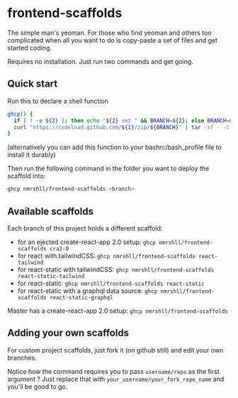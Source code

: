 # frontend-scaffolds

The simple man's yeoman. For those who find yeoman and others too complicated when all you want to do is copy-paste a set of files and get started coding.

Requires no installation. Just run two commands and get going.

## Quick start

Run this to declare a shell function

```sh
ghcp() {
  if [ ! -e ${2} ]; then echo "${2} set " && BRANCH=${2}; else BRANCH=master; fi
  curl "https://codeload.github.com/${1}/zip/${BRANCH}" | tar -xf - -C .
}
```

(alternatively you can add this function to your bashrc/bash_profile file to install it durably)

Then run the following command in the folder you want to deploy the scaffold into:

```sh
ghcp nmrshll/frontend-scaffolds <branch>
```

## Available scaffolds

Each branch of this project holds a different scaffold:

- for an ejected create-react-app 2.0 setup: `ghcp nmrshll/frontend-scaffolds cra2-0`
- for react with tailwindCSS: `ghcp nmrshll/frontend-scaffolds react-tailwind`
- for react-static with tailwindCSS: `ghcp nmrshll/frontend-scaffolds react-static-tailwind`
- for react-static: `ghcp nmrshll/frontend-scaffolds react-static`
- for react-static with a graphql data source: `ghcp nmrshll/frontend-scaffolds react-static-graphql`

Master has a create-react-app 2.0 setup: `ghcp nmrshll/frontend-scaffolds`

## Adding your own scaffolds

For custom project scaffolds, just fork it (on github still) and edit your own branches.

Notice how the command requires you to pass `username/repo` as the first argument ? Just replace that with `your_username/your_fork_repo_name` and you'll be good to go.